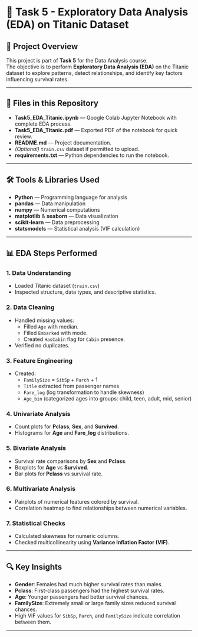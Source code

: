 # 🚢 Task 5 - Exploratory Data Analysis (EDA) on Titanic Dataset

## 📌 Project Overview
This project is part of **Task 5** for the Data Analysis course.  
The objective is to perform **Exploratory Data Analysis (EDA)** on the Titanic dataset to explore patterns, detect relationships, and identify key factors influencing survival rates.

---

## 📂 Files in this Repository
- **Task5_EDA_Titanic.ipynb** — Google Colab Jupyter Notebook with complete EDA process.
- **Task5_EDA_Titanic.pdf** — Exported PDF of the notebook for quick review.
- **README.md** — Project documentation.
- *(Optional)* `train.csv` dataset if permitted to upload.
- **requirements.txt** — Python dependencies to run the notebook.

---

## 🛠 Tools & Libraries Used
- **Python** — Programming language for analysis
- **pandas** — Data manipulation
- **numpy** — Numerical computations
- **matplotlib** & **seaborn** — Data visualization
- **scikit-learn** — Data preprocessing
- **statsmodels** — Statistical analysis (VIF calculation)

---

## 📊 EDA Steps Performed

### 1. Data Understanding
- Loaded Titanic dataset (`train.csv`)  
- Inspected structure, data types, and descriptive statistics.

### 2. Data Cleaning
- Handled missing values:
  - Filled `Age` with median.
  - Filled `Embarked` with mode.
  - Created `HasCabin` flag for `Cabin` presence.
- Verified no duplicates.
  
### 3. Feature Engineering
- Created:
  - `FamilySize` = `SibSp` + `Parch` + 1
  - `Title` extracted from passenger names
  - `Fare_log` (log transformation to handle skewness)
  - `Age_bin` (categorized ages into groups: child, teen, adult, mid, senior)

### 4. Univariate Analysis
- Count plots for **Pclass**, **Sex**, and **Survived**.
- Histograms for **Age** and **Fare_log** distributions.

### 5. Bivariate Analysis
- Survival rate comparisons by **Sex** and **Pclass**.
- Boxplots for **Age** vs **Survived**.
- Bar plots for **Pclass** vs survival rate.

### 6. Multivariate Analysis
- Pairplots of numerical features colored by survival.
- Correlation heatmap to find relationships between numerical variables.

### 7. Statistical Checks
- Calculated skewness for numeric columns.
- Checked multicollinearity using **Variance Inflation Factor (VIF)**.

---

## 🔍 Key Insights
- **Gender**: Females had much higher survival rates than males.
- **Pclass**: First-class passengers had the highest survival rates.
- **Age**: Younger passengers had better survival chances.
- **FamilySize**: Extremely small or large family sizes reduced survival chances.
- High VIF values for `SibSp`, `Parch`, and `FamilySize` indicate correlation between them.

---

 

